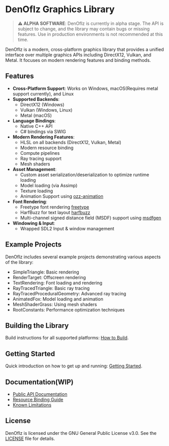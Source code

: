 # DenOfIz Graphics Library

> **⚠️ ALPHA SOFTWARE**: DenOfIz is currently in alpha stage. The API is subject to change, and the library may contain bugs or missing features. Use in production environments is not recommended at this time.

DenOfIz is a modern, cross-platform graphics library that provides a unified interface over multiple graphics APIs including DirectX12, Vulkan, and Metal. It focuses on modern rendering features and binding methods. 

## Features

- **Cross-Platform Support**: Works on Windows, macOS(Requires metal support currently), and Linux
- **Supported Backends**:
  - DirectX12 (Windows)
  - Vulkan (Windows, Linux)
  - Metal (macOS)
- **Language Bindings**:
  - Native C++ API
  - C# bindings via SWIG
- **Modern Rendering Features**:
  - HLSL on all backends (DirectX12, Vulkan, Metal)
  - Modern resource binding
  - Compute pipelines
  - Ray tracing support
  - Mesh shaders
- **Asset Management**:
  - Custom asset serialization/deserialization to optimize runtime loading
  - Model loading (via Assimp)
  - Texture loading
  - Animation Support using [ozz-animation](https://github.com/guillaumeblanc/ozz-animation)
- **Font Rendering**:
  - Freetype font rendering [freetype](https://github.com/freetype/freetype)
  - HarfBuzz for text layout [harfbuzz](https://github.com/harfbuzz/harfbuzz)
  - Multi-channel signed distance field (MSDF) support using [msdfgen](https://github.com/Chlumsky/msdfgen)
- **Windowing & Input**:
  - Wrapped SDL2 Input & window management

## Example Projects

DenOfIz includes several example projects demonstrating various aspects of the library:

- SimpleTriangle: Basic rendering
- RenderTarget: Offscreen rendering
- TextRendering: Font loading and rendering
- RayTracedTriangle: Basic ray tracing
- RayTracedProceduralGeometry: Advanced ray tracing
- AnimatedFox: Model loading and animation
- MeshShaderGrass: Using mesh shaders
- RootConstants: Performance optimization techniques

## Building the Library

Build instructions for all supported platforms: [How to Build](Documentation/HowToBuild.md).

## Getting Started

Quick introduction on how to get up and running: [Getting Started](Documentation/GettingStarted.md).

## Documentation(WIP)

- [Public API Documentation](Documentation/PublicApi.md)
- [Resource Binding Guide](Documentation/ResourceBinding.md)
- [Known Limitations](Documentation/Shortcomings.md)

## License

DenOfIz is licensed under the GNU General Public License v3.0. See the [LICENSE](LICENSE) file for details.